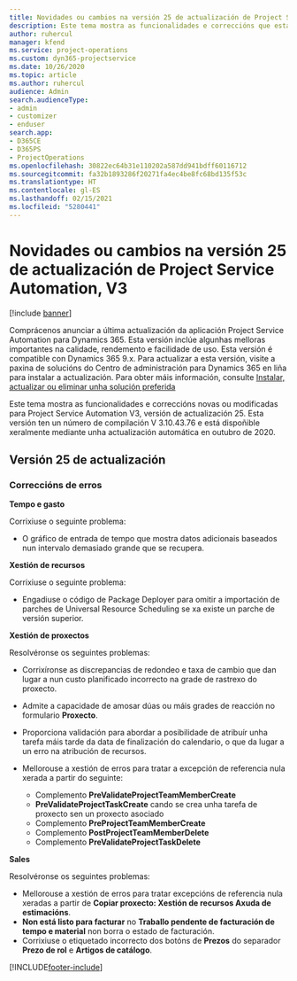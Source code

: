 ```yaml
---
title: Novidades ou cambios na versión 25 de actualización de Project Service Automation, V3
description: Este tema mostra as funcionalidades e correccións que están dispoñibles la versión 25 de actualización de Project Service Automation, V3.
author: ruhercul
manager: kfend
ms.service: project-operations
ms.custom: dyn365-projectservice
ms.date: 10/26/2020
ms.topic: article
ms.author: ruhercul
audience: Admin
search.audienceType:
- admin
- customizer
- enduser
search.app:
- D365CE
- D365PS
- ProjectOperations
ms.openlocfilehash: 30822ec64b31e110202a587dd941bdff60116712
ms.sourcegitcommit: fa32b1893286f20271fa4ec4be8fc68bd135f53c
ms.translationtype: HT
ms.contentlocale: gl-ES
ms.lasthandoff: 02/15/2021
ms.locfileid: "5280441"
---
```

# <a name="whats-new-or-changed-in-project-service-automation-update-release-25-v3"></a>Novidades ou cambios na versión 25 de actualización de Project Service Automation, V3

[!include [banner](../includes/psa-now-project-operations.md)]

Comprácenos anunciar a última actualización da aplicación Project Service Automation para Dynamics 365. Esta versión inclúe algunhas melloras importantes na calidade, rendemento e facilidade de uso. Esta versión é compatible con Dynamics 365 9.x. Para actualizar a esta versión, visite a paxina de solucións do Centro de administración para Dynamics 365 en liña para instalar a actualización. Para obter máis información, consulte [Instalar, actualizar ou eliminar unha solución preferida](https://docs.microsoft.com/power-platform/admin/install-remove-preferred-solution)

Este tema mostra as funcionalidades e correccións novas ou modificadas para Project Service Automation V3, versión de actualización 25. Esta versión ten un número de compilación V 3.10.43.76 e está dispoñible xeralmente mediante unha actualización automática en outubro de 2020.

## <a name="update-release-25"></a>Versión 25 de actualización

### <a name="bug-fixes"></a>Correccións de erros

**Tempo e gasto**

Corrixiuse o seguinte problema:

- O gráfico de entrada de tempo que mostra datos adicionais baseados nun intervalo demasiado grande que se recupera.

**Xestión de recursos**

Corrixiuse o seguinte problema:

- Engadiuse o código de Package Deployer para omitir a importación de parches de Universal Resource Scheduling se xa existe un parche de versión superior.

**Xestión de proxectos**

Resolvéronse os seguintes problemas:

- Corrixíronse as discrepancias de redondeo e taxa de cambio que dan lugar a nun custo planificado incorrecto na grade de rastrexo do proxecto.
- Admite a capacidade de amosar dúas ou máis grades de reacción no formulario **Proxecto**.
- Proporciona validación para abordar a posibilidade de atribuír unha tarefa máis tarde da data de finalización do calendario, o que da lugar a un erro na atribución de recursos.
- Mellorouse a xestión de erros para tratar a excepción de referencia nula xerada a partir do seguinte:

    - Complemento **PreValidateProjectTeamMemberCreate**
    - **PreValidateProjectTaskCreate** cando se crea unha tarefa de proxecto sen un proxecto asociado
    - Complemento **PreProjectTeamMemberCreate**
    - Complemento **PostProjectTeamMemberDelete**
    - Complemento **PreValidateProjectTaskDelete**

**Sales**

Resolvéronse os seguintes problemas:

- Mellorouse a xestión de erros para tratar excepcións de referencia nula xeradas a partir de **Copiar proxecto: Xestión de recursos Axuda de estimacións**.
- **Non está listo para facturar** no **Traballo pendente de facturación de tempo e material** non borra o estado de facturación.
- Corrixiuse o etiquetado incorrecto dos botóns de **Prezos** do separador **Prezo de rol** e **Artigos de catálogo**.


[!INCLUDE[footer-include](../includes/footer-banner.md)]